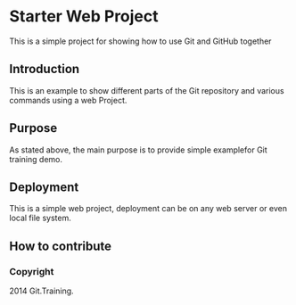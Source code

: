 # Starter Web Project

This is a simple project for showing how to use Git and GitHub together

## Introduction

This is an example to show different parts of the Git repository and various commands using a web Project.

## Purpose

As stated above, the main purpose is to provide simple examplefor Git training demo.

## Deployment

This is a simple web project, deployment can be on any web server or even local file system.

## How to contribute

### Copyright

2014 Git.Training.
